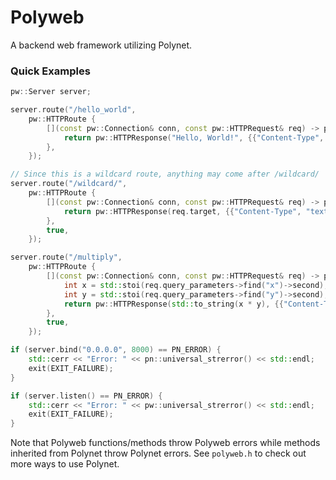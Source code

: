 # Polyweb
A backend web framework utilizing Polynet.

### Quick Examples
```cpp
pw::Server server;

server.route("/hello_world",
    pw::HTTPRoute {
        [](const pw::Connection& conn, const pw::HTTPRequest& req) -> pw::HTTPResponse {
            return pw::HTTPResponse("Hello, World!", {{"Content-Type", "text/plain"}});
        },
    });

// Since this is a wildcard route, anything may come after /wildcard/
server.route("/wildcard/",
    pw::HTTPRoute {
        [](const pw::Connection& conn, const pw::HTTPRequest& req) -> pw::HTTPResponse {
            return pw::HTTPResponse(req.target, {{"Content-Type", "text/plain"}});
        },
        true,
    });

server.route("/multiply",
    pw::HTTPRoute {
        [](const pw::Connection& conn, const pw::HTTPRequest& req) -> pw::HTTPResponse {
            int x = std::stoi(req.query_parameters->find("x")->second);
            int y = std::stoi(req.query_parameters->find("y")->second);
            return pw::HTTPResponse(std::to_string(x * y), {{"Content-Type", "text/plain"}});
        },
        true,
    });

if (server.bind("0.0.0.0", 8000) == PN_ERROR) {
    std::cerr << "Error: " << pn::universal_strerror() << std::endl;
    exit(EXIT_FAILURE);
}

if (server.listen() == PN_ERROR) {
    std::cerr << "Error: " << pw::universal_strerror() << std::endl;
    exit(EXIT_FAILURE);
}
```
Note that Polyweb functions/methods throw Polyweb errors while methods inherited from Polynet throw Polynet errors. See `polyweb.h` to check out more ways to use Polynet.
